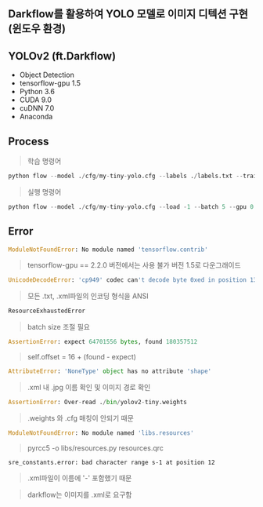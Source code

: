 ## Darkflow를 활용하여 YOLO 모델로 이미지 디텍션 구현(윈도우 환경)



## YOLOv2 (ft.Darkflow)

- Object Detection
- tensorflow-gpu 1.5
- Python 3.6
- CUDA 9.0
- cuDNN 7.0
- Anaconda



## Process

> 학습 명령어

```python
python flow --model ./cfg/my-tiny-yolo.cfg --labels ./labels.txt --trainer adam --dataset ./data/datasets/ --annotation ./data/annotations/ --train --summary ./logs --batch 5 --epoch 100 --save 50 --keep 5 --lr 1e-04 --gpu 0.5

```



> 실행 명령어

```python
python flow --model ./cfg/my-tiny-yolo.cfg --load -1 --batch 5 --gpu 0.5 --imgdir ./my_img/
```





## Error

```python
ModuleNotFoundError: No module named 'tensorflow.contrib'
```

>  tensorflow-gpu == 2.2.0 버전에서는 사용 불가 버전 1.5로 다운그래이드



```python
UnicodeDecodeError: 'cp949' codec can't decode byte 0xed in position 132: illegal multibyte sequence
```

> 모든 .txt, .xml파일의 인코딩 형식을 ANSI



```python
ResourceExhaustedError
```

> batch size 조절 필요



```python
AssertionError: expect 64701556 bytes, found 180357512
```

> self.offset = 16 + (found - expect)



```python
AttributeError: 'NoneType' object has no attribute 'shape'
```

>  .xml 내 .jpg 이름 확인 및 이미지 경로 확인



```python
AssertionError: Over-read ./bin/yolov2-tiny.weights
```

>.weights 와 .cfg 매칭이 안되기 때문



```python
ModuleNotFoundError: No module named 'libs.resources'
```

>pyrcc5 -o libs/resources.py resources.qrc



```
sre_constants.error: bad character range s-1 at position 12
```

> .xml파일이 이름에 '-' 포함했기 때문



> darkflow는 이미지를 .xml로 요구함

 